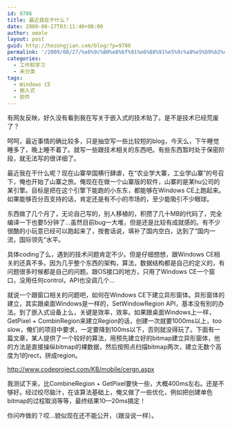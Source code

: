 ```yaml
---
id: 9706
title: 最近我在干什么？
date: 2009-08-27T03:11:40+00:00
author: omale
layout: post
guid: http://hezongjian.com/blog/?p=9706
permalink: '/2009/08/27/%e6%9c%80%e8%bf%91%e6%88%91%e5%9c%a8%e5%b9%b2%e4%bb%80%e4%b9%88%ef%bc%9f/'
categories:
  - 工作和学习
  - 未分类
tags:
  - Windows CE
  - 嵌入式
  - 软件
---
```

有网友反映，好久没有看到我在写关于嵌入式的技术贴了。是不是技术已经荒废了？

呵呵，最近事情的确比较多，只是抽空写一些比较短的blog，今天么，下午睡觉睡多了，晚上睡不着了。就写一些跟技术相关的东西吧。有些东西暂时处于保密阶段，就无法写的很详细了。

最近我在干什么呢？现在山寨举国横行肆虐，在&ldquo;农业学大寨，工业学山寨&rdquo;的号召下，俺也开始了山寨之旅。俺现在在做一个山寨版的软件，山寨的是某hu公司的某引擎。目标是把在这个引擎下能跑的小东东，都能够在Windows CE上跑起来。如果能够百分百支持的话，肯定还是有不小的市场的，至少能吸引不少眼球。

东西做了几个月了，无论自己写的，别人移植的，积攒了几十MB的代码了，完全编译一下也要5分钟了&#8230;虽然目前bug一大堆，但是还是比较有成就感的。有不少很酷的小玩意已经可以跑起来了，按套话说，填补了国内空白，达到了&ldquo;国内一流，国际领先&rdquo;水平。

具体coding了么，遇到的技术问题肯定不少。但是仔细想想，跟Windows CE相关的还真不多。因为几乎整个东西的架构，算法，数据结构都是自己的定义的，有问题很多时候都是自己的问题。跟OS接口的地方，只用了Windows CE一个窗口，没用任何control，API也没调几个&#8230;

就说一个跟窗口相关的问题吧，如何在Windows CE下建立异形窗体。异形窗体的建立，其实跟桌面Windows是一样的，SetWindowRegion API，基本没有别的办法。到了嵌入式设备上么，关键是效率，效率。如果跟桌面Windows上一样，GetPixel + CombinRegion来建立Region的话，创建一次就要1000ms以上，too slow，俺们的项目中要求，一定要降到100ms以下，否则就没得玩了。下面有一篇文章，某人提供了一个较好的算法，用预先建立好的bitmap建立异形窗体，他的方法是直接操纵bitmap的裸数据，然后按照点扫描bitmap两次，建立无数个高度为1的rect，拼成region。

<http://www.codeproject.com/KB/mobile/cergn.aspx>

我测试下来，比CombineRegion + GetPixel要快一些，大概400ms左右。还是不够好。经过绞尽脑汁，在该算法基础上，俺又做了一些优化，例如把创建单色bitmap的过程取消等等，最终结果10&mdash;20ms搞定！

你问咋做的？哎&#8230;貌似现在还不能公开，（跟没说一样）。

&nbsp;

&nbsp;